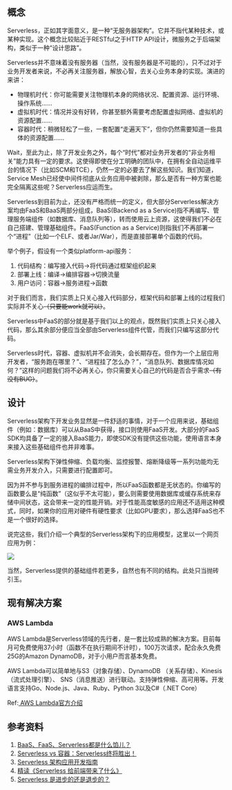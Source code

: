 <!--
 * @Author: your name
 * @Date: 2022-04-13 11:19:14
 * @LastEditTime: 2022-04-21 14:27:11
 * @LastEditors: your name
 * @Description: 打开koroFileHeader查看配置 进行设置: https://github.com/OBKoro1/koro1FileHeader/wiki/%E9%85%8D%E7%BD%AE
 * @FilePath: /infra-std/server_less/serviceless_desc.md
-->
## 概念

Serverless，正如其字面意义，是一种“无服务器架构”。它并不指代某种技术，或某种实现。这个概念比较贴近于RESTful之于HTTP API设计，微服务之于后端架构，类似于一种“设计思路”。

Serverless并不意味着没有服务器（当然，没有服务器是不可能的），只不过对于业务开发者来说，不必再关注服务器，解放心智，去关心业务本身的实现。演进的来讲：

-   物理机时代：你可能需要关注物理机本身的网络状况、配置资源、运行环境、操作系统……
-   虚拟机时代：情况并没有好转，你甚至额外需要考虑配置虚拟网络、虚拟机的资源配置……
-   容器时代：稍微轻松了一些，一套配置“走遍天下”，但你仍然需要知道一些具体的资源配置……

Wait，至此为止，除了开发业务之外，每个“时代”都对业务开发者的“非业务相关”能力具有一定的要求。这使得即使在分工明确的团队中，在拥有全自动运维平台的情况下（比如SCM和TCE），仍然一定的必要去了解这些知识。我们知道，Service Mesh已经使中间件彻底从业务应用中被剥除，那么是否有一种方案也能完全隔离这些呢？Serverless应运而生。

Serverless到目前为止，还没有严格而统一的定义，但大部分Serverless解决方案均由FaaS和BaaS两部分组成，BaaS(Backend as a Service)指不再编写、管理服务端组件（如数据库、消息队列等），转而使用云上资源，这使得我们不必在自己搭建、管理基础组件。FaaS(Function as a Service)则指我们不再部署一个“进程”（比如一个ELF、或者Jar/War），而是直接部署单个函数的代码。

举个例子，假设有一个类似platform-api服务：

1.  代码结构：编写接入代码->将代码通过框架组织起来
1.  部署上线：编译->编排容器->切换流量
1.  用户访问：容器->服务进程->函数

对于我们而言，我们实质上只关心接入代码部分，框架代码和部署上线的过程我们实际并不关心~~（只要能work就可以）~~。

Serverless中FaaS的部分就是基于我们以上的观点，既然我们实质上只关心接入代码，那么其余部分便应当全部由Serverless组件代管，而我们只编写这部分代码。

Serverless时代，容器、虚拟机并不会消失，会长期存在。但作为一个上层应用开发者，“服务跑在哪里？”、“进程挂了怎么办？”，“消息队列、数据库情况如何？”这样的问题我们将不必再关心，你只需要关心自己的代码是否合乎需求~~（有没有BUG）~~。

## 设计

Serverless架构下开发业务显然是一件舒适的事情，对于一个应用来说，基础组件（例如：数据库）可以从BaaS中获得，接口则使用FaaS开发。大部分的FaaS SDK均具备了一定的接入BaaS能力，即使SDK没有提供这些功能，使用语言本身来接入这些基础组件也并非难事。

Serverless架构下弹性伸缩、负载均衡、监控报警、熔断降级等一系列功能均无需业务开发介入，只需要进行配置即可。

因为并不参与到服务进程的编排过程中，所以FaaS函数都是无状态的。你编写的函数要么是“纯函数”（这似乎不太可能），要么则需要使用数据库或缓存系统来存储中间状态，这会带来一定的性能开销。对于性能高度敏感的应用还不适用这种模式，同时，如果你的应用对硬件有硬性要求（比如GPU要求），那么选择FaaS也不是一个很好的选择。

说完这些，我们介绍一个典型的Serverless架构下的应用模型，这里以一个网页应用为例：

![](https://p3-juejin.byteimg.com/tos-cn-i-k3u1fbpfcp/0da57795ffab42a7b10c9899d0cd1a9f~tplv-k3u1fbpfcp-zoom-1.image)

当然，Serverless提供的基础组件若更多，自然也有不同的结构。此处只当抛砖引玉。

## 现有解决方案

### AWS Lambda

AWS Lambda是Serverless领域的先行者，是一套比较成熟的解决方案。目前每月可免费使用37小时（函数不在执行期间不计时），100万次请求，配合永久免费25G的Amazon DynamoDB，对于小用户而言基本免费。

AWS Lambda可以简单地与S3（对象存储）、DynamoDB （关系存储）、Kinesis （流式处理引擎）、 SNS（消息推送）进行联动。支持弹性伸缩、高可用等。开发语言支持Go、Node.js、Java、Ruby、Python 3以及C#（.NET Core）

Ref:[ AWS Lambda官方介绍](https://aws.amazon.com/cn/lambda/)




## 参考资料

1.  [BaaS、FaaS、Serverless都是什么馅儿？](http://www.broadview.com.cn/article/792)
1.  [Serverless vs 容器：Serverless终将胜出！](https://zhuanlan.zhihu.com/p/31086566)
1.  [Serverless 架构应用开发指南](https://github.com/phodal/serverless)
1.  [精读《Serverless 给前端带来了什么》](https://zhuanlan.zhihu.com/p/58877583)
1.  [Serverless 是进步的还是退步的？](https://zhuanlan.zhihu.com/p/62666803)